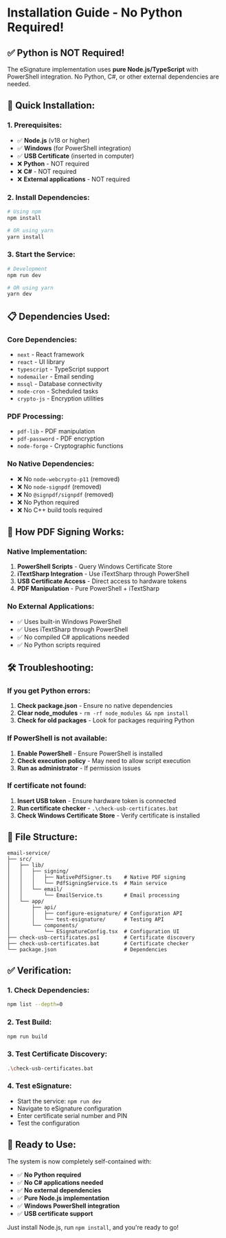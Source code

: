 # Installation Guide - No Python Required!

## ✅ **Python is NOT Required!**

The eSignature implementation uses **pure Node.js/TypeScript** with PowerShell integration. No Python, C#, or other external dependencies are needed.

## 🚀 **Quick Installation:**

### **1. Prerequisites:**
- ✅ **Node.js** (v18 or higher)
- ✅ **Windows** (for PowerShell integration)
- ✅ **USB Certificate** (inserted in computer)
- ❌ **Python** - NOT required
- ❌ **C#** - NOT required
- ❌ **External applications** - NOT required

### **2. Install Dependencies:**
```bash
# Using npm
npm install

# OR using yarn
yarn install
```

### **3. Start the Service:**
```bash
# Development
npm run dev

# OR using yarn
yarn dev
```

## 📋 **Dependencies Used:**

### **Core Dependencies:**
- `next` - React framework
- `react` - UI library
- `typescript` - TypeScript support
- `nodemailer` - Email sending
- `mssql` - Database connectivity
- `node-cron` - Scheduled tasks
- `crypto-js` - Encryption utilities

### **PDF Processing:**
- `pdf-lib` - PDF manipulation
- `pdf-password` - PDF encryption
- `node-forge` - Cryptographic functions

### **No Native Dependencies:**
- ❌ No `node-webcrypto-p11` (removed)
- ❌ No `node-signpdf` (removed)
- ❌ No `@signpdf/signpdf` (removed)
- ❌ No Python required
- ❌ No C++ build tools required

## 🔧 **How PDF Signing Works:**

### **Native Implementation:**
1. **PowerShell Scripts** - Query Windows Certificate Store
2. **iTextSharp Integration** - Use iTextSharp through PowerShell
3. **USB Certificate Access** - Direct access to hardware tokens
4. **PDF Manipulation** - Pure PowerShell + iTextSharp

### **No External Applications:**
- ✅ Uses built-in Windows PowerShell
- ✅ Uses iTextSharp through PowerShell
- ✅ No compiled C# applications needed
- ✅ No Python scripts required

## 🛠️ **Troubleshooting:**

### **If you get Python errors:**
1. **Check package.json** - Ensure no native dependencies
2. **Clear node_modules** - `rm -rf node_modules && npm install`
3. **Check for old packages** - Look for packages requiring Python

### **If PowerShell is not available:**
1. **Enable PowerShell** - Ensure PowerShell is installed
2. **Check execution policy** - May need to allow script execution
3. **Run as administrator** - If permission issues

### **If certificate not found:**
1. **Insert USB token** - Ensure hardware token is connected
2. **Run certificate checker** - `.\check-usb-certificates.bat`
3. **Check Windows Certificate Store** - Verify certificate is installed

## 📁 **File Structure:**

```
email-service/
├── src/
│   ├── lib/
│   │   ├── signing/
│   │   │   ├── NativePdfSigner.ts    # Native PDF signing
│   │   │   └── PdfSigningService.ts  # Main service
│   │   └── email/
│   │       └── EmailService.ts       # Email processing
│   └── app/
│       ├── api/
│       │   ├── configure-esignature/ # Configuration API
│       │   └── test-esignature/      # Testing API
│       └── components/
│           └── ESignatureConfig.tsx  # Configuration UI
├── check-usb-certificates.ps1        # Certificate discovery
├── check-usb-certificates.bat        # Certificate checker
└── package.json                      # Dependencies
```

## ✅ **Verification:**

### **1. Check Dependencies:**
```bash
npm list --depth=0
```

### **2. Test Build:**
```bash
npm run build
```

### **3. Test Certificate Discovery:**
```bash
.\check-usb-certificates.bat
```

### **4. Test eSignature:**
- Start the service: `npm run dev`
- Navigate to eSignature configuration
- Enter certificate serial number and PIN
- Test the configuration

## 🎉 **Ready to Use:**

The system is now completely self-contained with:
- ✅ **No Python required**
- ✅ **No C# applications needed**
- ✅ **No external dependencies**
- ✅ **Pure Node.js implementation**
- ✅ **Windows PowerShell integration**
- ✅ **USB certificate support**

Just install Node.js, run `npm install`, and you're ready to go!
